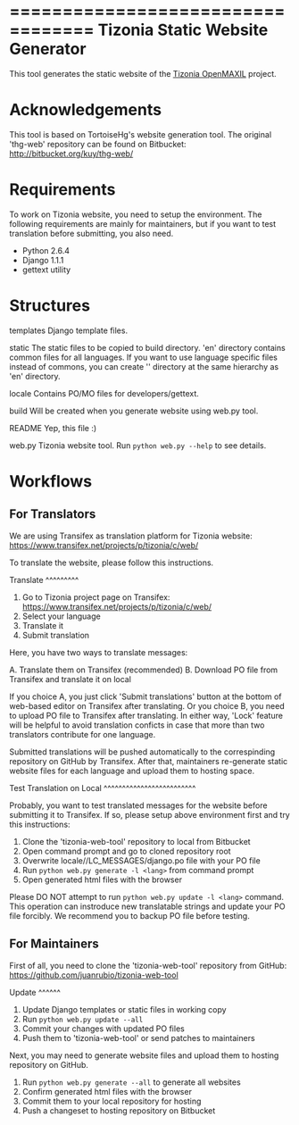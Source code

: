 ==================================
 Tizonia Static Website Generator
==================================

This tool generates the static website of the 
[Tizonia OpenMAXIL](http://tizonia.org "Tizonia OpenMAX IL") project.

Acknowledgements
================

This tool is based on TortoiseHg's website generation tool. The original
'thg-web' repository can be found on Bitbucket:
http://bitbucket.org/kuy/thg-web/


Requirements
============

To work on Tizonia website, you need to setup the environment.
The following requirements are mainly for maintainers, but if you
want to test translation before submitting, you also need.

- Python 2.6.4
- Django 1.1.1
- gettext utility


Structures
==========

templates
  Django template files.

static
  The static files to be copied to build directory.  'en' directory contains
  common files for all languages.  If you want to use language specific
  files instead of commons, you can create '<lang>' directory at the same
  hierarchy as 'en' directory.

locale
  Contains PO/MO files for developers/gettext.

build
  Will be created when you generate website using web.py tool.

README
  Yep, this file :)

web.py
  Tizonia website tool.  Run ``python web.py --help`` to see details.

Workflows
=========

For Translators
---------------

We are using Transifex as translation platform for Tizonia website:
https://www.transifex.net/projects/p/tizonia/c/web/

To translate the website, please follow this instructions.

Translate
^^^^^^^^^

1. Go to Tizonia project page on Transifex:
   https://www.transifex.net/projects/p/tizonia/c/web/
2. Select your language
3. Translate it
4. Submit translation

Here, you have two ways to translate messages:

A. Translate them on Transifex (recommended)
B. Download PO file from Transifex and translate it on local

If you choice A, you just click 'Submit translations' button at the bottom
of web-based editor on Transifex after translating.  Or you choice B, you
need to upload PO file to Transifex after translating.  In either way, 'Lock'
feature will be helpful to avoid translation conficts in case that more than
two translators contribute for one language.

Submitted translations will be pushed automatically to the correspinding
repository on GitHub by Transifex.  After that, maintainers re-generate
static website files for each language and upload them to hosting space.

Test Translation on Local
^^^^^^^^^^^^^^^^^^^^^^^^^

Probably, you want to test translated messages for the website before
submitting it to Transifex.  If so, please setup above environment first
and try this instructions:

1. Clone the 'tizonia-web-tool' repository to local from Bitbucket
2. Open command prompt and go to cloned repository root
3. Overwrite locale/<lang>/LC_MESSAGES/django.po file with your PO file
4. Run ``python web.py generate -l <lang>`` from command prompt
5. Open generated html files with the browser

Please DO NOT attempt to run ``python web.py update -l <lang>`` command.
This operation can instroduce new translatable strings and update your
PO file forcibly.  We recommend you to backup PO file before testing.


For Maintainers
---------------

First of all, you need to clone the 'tizonia-web-tool' repository from GitHub:
https://github.com/juanrubio/tizonia-web-tool


Update
^^^^^^

1. Update Django templates or static files in working copy
2. Run ``python web.py update --all``
3. Commit your changes with updated PO files
4. Push them to 'tizonia-web-tool' or send patches to maintainers

Next, you may need to generate website files and upload them to hosting
repository on GitHub.

1. Run ``python web.py generate --all`` to generate all websites
2. Confirm generated html files with the browser
3. Commit them to your local repository for hosting
4. Push a changeset to hosting repository on Bitbucket
